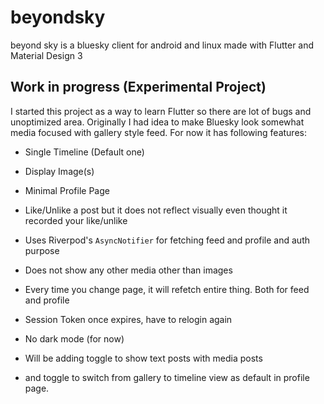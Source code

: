 # beyondsky

beyond sky is a bluesky client for android and linux made with Flutter and Material Design 3 

## Work in progress (Experimental Project)

I started this project as a way to learn Flutter so there are lot of bugs and unoptimized area.
Originally I had idea to make Bluesky look somewhat media focused with gallery style feed. For now it has following features:
- Single Timeline (Default one)
- Display Image(s)
- Minimal Profile Page

- Like/Unlike a post but it does not reflect visually even thought it recorded your like/unlike
- Uses Riverpod's `AsyncNotifier` for fetching feed and profile and auth purpose

- Does not show any other media other than images
- Every time you change page, it will refetch entire thing. Both for feed and profile
- Session Token once expires, have to relogin again
- No dark mode (for now)

- Will be adding toggle to show text posts with media posts
- and toggle to switch from gallery to timeline view as default in profile page.